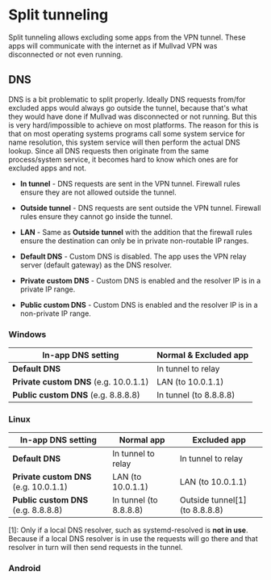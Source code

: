 # Split tunneling

Split tunneling allows excluding some apps from the VPN tunnel. These apps will communicate
with the internet as if Mullvad VPN was disconnected or not even running.

## DNS

DNS is a bit problematic to split properly. Ideally DNS requests from/for excluded apps would
always go outside the tunnel, because that's what they would have done if Mullvad was disconnected
or not running. But this is very hard/impossible to achieve on most platforms.
The reason for this is that on most operating systems programs call some system service
for name resolution, this system service will then perform the actual DNS lookup.
Since all DNS requests then originate from the same process/system service, it becomes hard
to know which ones are for excluded apps and not.

* **In tunnel** - DNS requests are sent in the VPN tunnel. Firewall rules ensure they
    are not allowed outside the tunnel.
* **Outside tunnel** - DNS requests are sent outside the VPN tunnel. Firewall rules ensure
    they cannot go inside the tunnel.
* **LAN** - Same as **Outside tunnel** with the addition that the firewall rules ensure
    the destination can only be in private non-routable IP ranges.

* **Default DNS** - Custom DNS is disabled. The app uses the VPN relay server (default gateway)
    as the DNS resolver.
* **Private custom DNS** - Custom DNS is enabled and the resolver IP is in a private IP range.
* **Public custom DNS** - Custom DNS is enabled and the resolver IP is in a non-private IP
    range.

### Windows

| In-app DNS setting | Normal & Excluded app |
|-|-|
| **Default DNS** | In tunnel to relay |
| **Private custom DNS** (e.g. 10.0.1.1) | LAN (to 10.0.1.1) |
| **Public custom DNS** (e.g. 8.8.8.8) | In tunnel (to 8.8.8.8) |

### Linux

| In-app DNS setting | Normal app | Excluded app |
|-|-|-|
| **Default DNS** | In tunnel to relay | In tunnel to relay |
| **Private custom DNS** (e.g. 10.0.1.1) | LAN (to 10.0.1.1) | LAN (to 10.0.1.1) |
| **Public custom DNS** (e.g. 8.8.8.8) | In tunnel (to 8.8.8.8) | Outside tunnel\[1\] (to 8.8.8.8) |

\[1\]: Only if a local DNS resolver, such as systemd-resolved is **not in use**. Because if a
local DNS resolver is in use the requests will go there and that resolver in turn will then
send requests in the tunnel.

### Android
